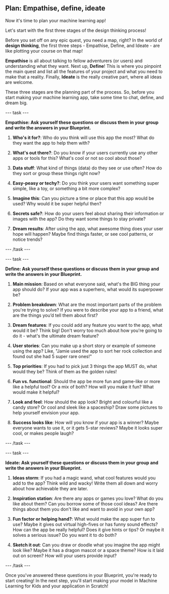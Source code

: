 ## Plan: Empathise, define, ideate

Now it's time to plan your machine learning app!

Let's start with the first three stages of the design thinking process!

Before you set off on any epic quest, you need a map, right? In the world of **design thinking**, the first three steps - Empathise, Define, and Ideate - are like plotting your course on that map! 

**Empathise** is all about talking to fellow adventurers (or users) and understanding what they want. Next up, **Define**! This is where you pinpoint the main quest and list all the features of your project and what you need to make that a reality. Finally, **Ideate** is the really creative part, where all ideas are welcome. 

These three stages are the planning part of the process. So, before you start making your machine learning app, take some time to chat, define, and dream big.

--- task ---

**Empathise: Ask yourself these questions or discuss them in your group and write the answers in your Blueprint.**

1. **Who's it for?**: Who do you think will use this app the most? What do they want the app to help them with?

2. **What's out there?**: Do you know if your users currently use any other apps or tools for this? What's cool or not so cool about those?

3. **Data stuff**: What kind of things (data) do they see or use often? How do they sort or group these things right now?

4. **Easy-peasy or techy?**: Do you think your users want something super simple, like a toy, or something a bit more complex?

5. **Imagine this**: Can you picture a time or place that this app would be used? Why would it be super helpful then?

6. **Secrets safe?**: How do your users feel about sharing their information or images with the app? Do they want some things to stay private?

7. **Dream results**: After using the app, what awesome thing does your user hope will happen? Maybe find things faster, or see cool patterns, or notice trends?

--- /task ---

--- task ---

**Define: Ask yourself these questions or discuss them in your group and write the answers in your Blueprint.**

1. **Main mission**: Based on what everyone said, what's the BIG thing your app should do? If your app was a superhero, what would its superpower be?

2. **Problem breakdown**: What are the most important parts of the problem you're trying to solve? If you were to describe your app to a friend, what are the things you’d tell them about first? 

3. **Dream features**: If you could add any feature you want to the app, what would it be? Think big! Don't worry too much about how you're going to do it - what's the ultimate dream feature?

4. **User stories**: Can you make up a short story or example of someone using the app? Like, "Jamie used the app to sort her rock collection and found out she had 5 super rare ones!"

5. **Top priorities**: If you had to pick just 3 things the app MUST do, what would they be? Think of them as the golden rules!

6. **Fun vs. functional**: Should the app be more fun and game-like or more like a helpful tool? Or a mix of both? How will you make it fun? What would make it helpful?

7. **Look and feel**: How should the app look? Bright and colourful like a candy store? Or cool and sleek like a spaceship? Draw some pictures to help yourself envision your app.

8.  **Success looks like**: How will you know if your app is a winner? Maybe everyone wants to use it, or it gets 5-star reviews? Maybe it looks super cool, or makes people laugh?

--- /task ---

--- task ---

**Ideate: Ask yourself these questions or discuss them in your group and write the answers in your Blueprint.**

1. **Ideas storm**: If you had a magic wand, what cool features would you add to the app? Think wild and wacky! Write them all down and worry about how achievable they are later.

2. **Inspiration station**: Are there any apps or games you love? What do you like about them? Can you borrow some of those cool ideas? Are there things about them you don't like and want to avoid in your own app?

3. **Fun factor or helping hand?**: What would make the app super fun to use? Maybe it gives out virtual high-fives or has funny sound effects? How can the app be really helpful? Does it give hints or tips? Or maybe it solves a serious issue? Do you want it to do both?
   
4. **Sketch it out**: Can you draw or doodle what you imagine the app might look like? Maybe it has a dragon mascot or a space theme? How is it laid out on screen? How will your users provide input?
    
--- /task ---

Once you've answered these questions in your Blueprint, you're ready to start creating! In the next step, you'll start making your model in Machine Learning for Kids and your application in Scratch!
